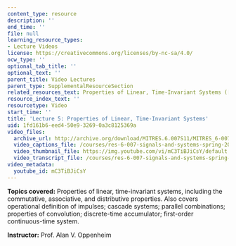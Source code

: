 ```yaml
---
content_type: resource
description: ''
end_time: ''
file: null
learning_resource_types:
- Lecture Videos
license: https://creativecommons.org/licenses/by-nc-sa/4.0/
ocw_type: ''
optional_tab_title: ''
optional_text: ''
parent_title: Video Lectures
parent_type: SupplementalResourceSection
related_resources_text: Properties of Linear, Time-Invariant Systems ([PDF](/courses/res-6-007-signals-and-systems-spring-2011/resources/mitres_6_007s11_lec05))
resource_index_text: ''
resourcetype: Video
start_time: ''
title: 'Lecture 5: Properties of Linear, Time-Invariant Systems'
uid: 1fd161b6-eed4-50e9-3269-0a3c8125369a
video_files:
  archive_url: http://archive.org/download/MITRES.6.007S11/MITRES_6-007S11lec05_300k.mp4
  video_captions_file: /courses/res-6-007-signals-and-systems-spring-2011/0234dba516a55c30b0b477824c6eb7b1_mC3TiBJiCsY.vtt
  video_thumbnail_file: https://img.youtube.com/vi/mC3TiBJiCsY/default.jpg
  video_transcript_file: /courses/res-6-007-signals-and-systems-spring-2011/7cb1b42ee9eed3b7e2a45fd52a10fcab_mC3TiBJiCsY.pdf
video_metadata:
  youtube_id: mC3TiBJiCsY
---
```


**Topics covered:** Properties of linear, time-invariant systems, including the commutative, associative, and distributive properties. Also covers operational definition of impulses; cascade systems; parallel combinations; properties of convolution; discrete-time accumulator; first-order continuous-time system.

**Instructor:** Prof. Alan V. Oppenheim

